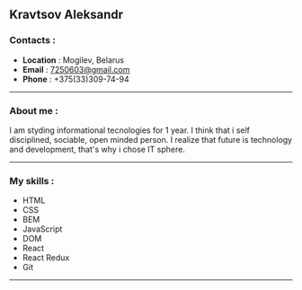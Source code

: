 ## Kravtsov Aleksandr
### Contacts :
- **Location** : Mogilev, Belarus
- **Email** : <7250603@gmail.com>
- **Phone** : +375(33)309-74-94
---
### About me :
I am styding informational tecnologies for 1 year. I think that i self disciplined, sociable, open minded person.
I realize that future is technology and development, that's why i chose IT sphere.

---
### My skills :
- HTML
- CSS
- BEM
- JavaScript
- DOM
- React
- React Redux
- Git
---
